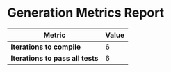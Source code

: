 # Generation Metrics Report

| Metric                          | Value     |
|---------------------------------|-----------|
| **Iterations to  compile**      | 6         |
| **Iterations to pass all tests**| 6         |

